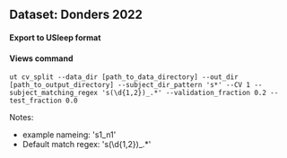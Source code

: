 ## Dataset: Donders 2022

#### Export to USleep format

#### Views command
```
ut cv_split --data_dir [path_to_data_directory] --out_dir [path_to_output_directory] --subject_dir_pattern 's*' --CV 1 --subject_matching_regex 's(\d{1,2})_.*' --validation_fraction 0.2 --test_fraction 0.0
```

Notes: 
- example nameing: 's1_n1'
- Default match regex: 's(\d{1,2})_.*'
